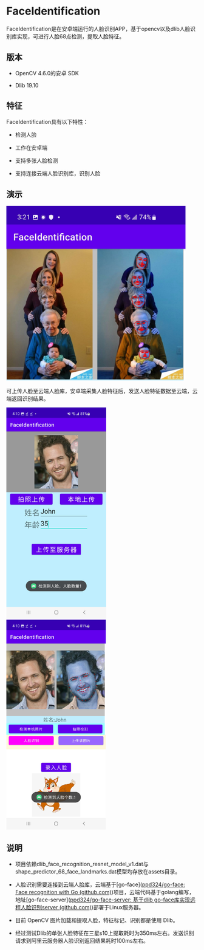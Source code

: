 # FaceIdentification

FaceIdentification是在安卓端运行的人脸识别APP，基于opencv以及dlib人脸识别库实现，可进行人脸68点检测，提取人脸特征。

## 版本

- OpenCV 4.6.0的安卓 SDK

- Dlib 19.10 

## 特征

FaceIdentification具有以下特性：

- 检测人脸

- 工作在安卓端

- 支持多张人脸检测

- 支持连接云端人脸识别库，识别人脸

## 演示

<img title="" src="https://github.com/ppd324/FaceIdentificationAndroid/blob/master/images/Screenshot_20230519-152155_FaceIdentification.jpg" alt="" width="472">

可上传人脸至云端人脸库，安卓端采集人脸特征后，发送人脸特征数据至云端，云端返回识别结果。

<img title="" src="https://github.com/ppd324/FaceIdentificationAndroid/blob/master/images/Screenshot_20230519-161014_FaceIdentification.jpg" alt="" width="263"><img title="" src="https://github.com/ppd324/FaceIdentificationAndroid/blob/master/images/Screenshot_20230519-161030_FaceIdentification.jpg" alt="" width="262">

## 说明

- 项目依赖dlib_face_recognition_resnet_model_v1.dat与shape_predictor_68_face_landmarks.dat模型均存放在assets目录。

- 人脸识别需要连接到云端人脸库，云端基于[go-face]([ppd324/go-face: Face recognition with Go (github.com)](https://github.com/ppd324/go-face))项目，云端代码基于golang编写，地址[go-face-server]([ppd324/go-face-server: 基于dlib go-face库实现远程人脸识别server (github.com)](https://github.com/ppd324/go-face-server))部署于Linux服务器。

- 目前 OpenCV 图片加载和提取人脸，特征标记、识别都是使用 Dlib。

- 经过测试Dlib的单张人脸特征在三星s10上提取耗时为350ms左右。发送识别请求到阿里云服务器人脸识别返回结果耗时100ms左右。




